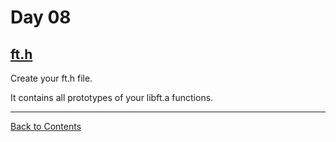 # Day 08

## [ft.h](./ft.h)

Create your ft.h file.

It contains all prototypes of your libft.a functions.

---

[Back to Contents](../README.md)
